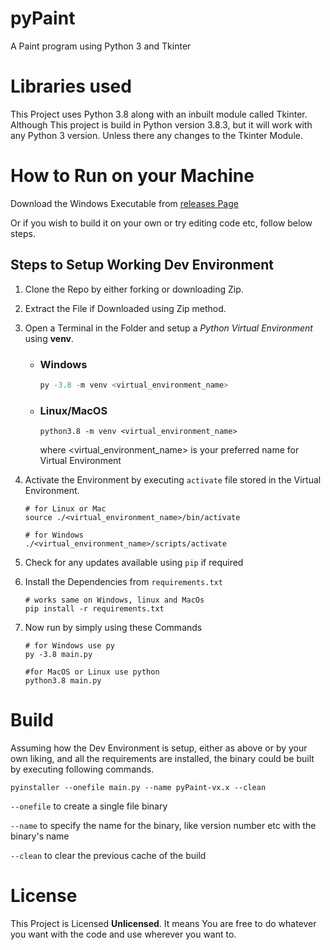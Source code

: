 # pyPaint

A Paint program using Python 3 and Tkinter

# Libraries used

This Project uses Python 3.8 along with an inbuilt module called Tkinter. Although This project is build in Python version 3.8.3, but it will work with any Python 3 version. Unless there any changes to the Tkinter Module.

# How to Run on your Machine

Download the Windows Executable from [releases Page](https://github.com/wrench1815/pyPaint/releases)

Or if you wish to build it on your own or try editing code etc, follow below steps.

## Steps to Setup Working Dev Environment

1. Clone the Repo by either forking or downloading Zip.
2. Extract the File if Downloaded using Zip method.
3. Open a Terminal in the Folder and setup a _Python Virtual Environment_ using **venv**.

   - ### Windows

     ```powershell
     py -3.8 -m venv <virtual_environment_name>
     ```

   - ### Linux/MacOS

     ```shell
     python3.8 -m venv <virtual_environment_name>
     ```

     where &lt;virtual_environment_name&gt; is your preferred name for Virtual Environment

4. Activate the Environment by executing `activate` file stored in the Virtual Environment.

   ```shell
   # for Linux or Mac
   source ./<virtual_environment_name>/bin/activate

   # for Windows
   ./<virtual_environment_name>/scripts/activate
   ```

5. Check for any updates available using `pip` if required
6. Install the Dependencies from `requirements.txt`

   ```shell
   # works same on Windows, linux and MacOs
   pip install -r requirements.txt
   ```

7. Now run by simply using these Commands

   ```shell
   # for Windows use py
   py -3.8 main.py

   #for MacOS or Linux use python
   python3.8 main.py
   ```

# Build

Assuming how the Dev Environment is setup, either as above or by your own liking, and all the requirements are installed, the binary could be built by executing following commands.

```shell
pyinstaller --onefile main.py --name pyPaint-vx.x --clean
```

`--onefile` to create a single file binary

`--name` to specify the name for the binary, like version number etc with the binary's name

`--clean` to clear the previous cache of the build

# License

This Project is Licensed **Unlicensed**. It means You are free to do whatever you want with the code and use wherever you want to.
